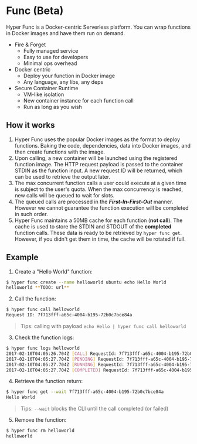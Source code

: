 # Func (Beta)

Hyper Func is a Docker-centric Serverless platform. You can wrap functions in Docker images and have them run on demand. 

- Fire & Forget
	- Fully managed service
    - Easy to use for developers
    - Minimal ops overhead
- Docker centric
	- Deploy your function in Docker image
	- Any language, any libs, any deps
- Secure Container Runtime
	- VM-like isolation
	- New container instance for each function call
	- Run as long as you wish 

## How it works

1. Hyper Func uses the popular Docker images as the format to deploy functions. Baking the code, dependencies, data into Docker images, and then create functions with the image.
2. Upon calling, a new container will be launched using the registered function image. The HTTP request payload is passed to the container STDIN as the function input. A new request ID will be returned, which can be used to retrieve the output later.
3. The max concurrent function calls a user could execute at a given time is subject to the user's quota. When the max concurrency is reached, new calls will be queued to wait for slots.
4. The queued calls are processed in the ***First-In-First-Out*** manner. However we cannot guarantee the function execution will be completed in such order.
5. Hyper Func maintains a 50MB cache for each function (**not call**). The cache is used to store the STDIN and STDOUT of the **completed** function calls. These data is ready to be retrieved by `hyper func get`. However, if you didn't get them in time, the cache will be rotated if full.

## Example

1. Create a "Hello World" function:

``` bash
$ hyper func create --name helloworld ubuntu echo Hello World
helloworld **TODO: url**
```

2. Call the function:

``` bash
$ hyper func call helloworld
Request ID: 7f713fff-a65c-4004-b195-72b0c7bce84a
```
> Tips: calling with payload `echo Hello | hyper func call helloworld` 


3. Check the function logs:
``` bash
$ hyper func logs helloworld
2017-02-10T04:05:26.704Z [CALL] RequestId: 7f713fff-a65c-4004-b195-72b0c7bce84a, ShortStdin:
2017-02-10T04:05:27.704Z [PENDING] RequestId: 7f713fff-a65c-4004-b195-72b0c7bce84a
2017-02-10T04:05:27.704Z [RUNNING] RequestId: 7f713fff-a65c-4004-b195-72b0c7bce84a
2017-02-10T04:05:27.704Z [COMPLETED] RequestId: 7f713fff-a65c-4004-b195-72b0c7bce84a, ShortStdout: Hello World
```

4. Retrieve the function return:
``` bash
$ hyper func get --wait 7f713fff-a65c-4004-b195-72b0c7bce84a
Hello World
```
> Tips: `--wait` blocks the CLI until the call completed (or failed)

5. Remove the function:

``` bash
$ hyper func rm helloworld
helloworld
```

